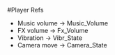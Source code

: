 #Player Refs
- Music volume 	-> Music_Volume
- FX volume 	-> Fx_Volume
- Vibration		-> Vibr_State
- Camera move 	-> Camera_State